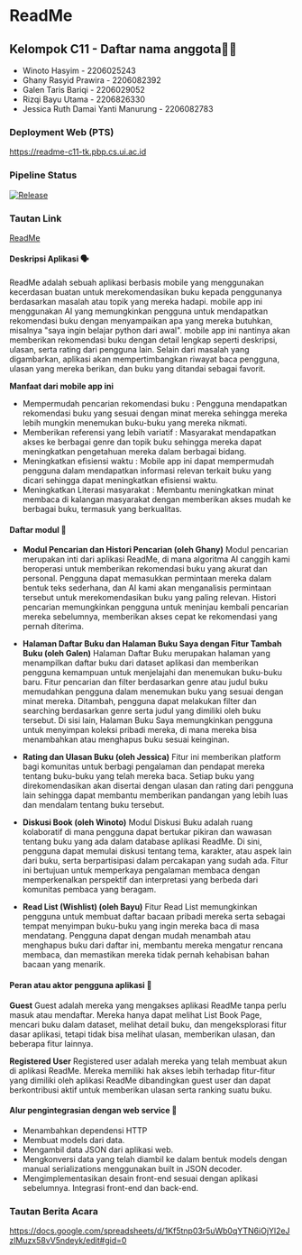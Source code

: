# ReadMe

## Kelompok C11 - Daftar nama anggota👨‍🎓
- Winoto Hasyim - 2206025243
- Ghany Rasyid Prawira - 2206082392
- Galen Taris Bariqi - 2206029052 
- Rizqi Bayu Utama - 2206826330
- Jessica Ruth Damai Yanti Manurung - 2206082783

### Deployment Web (PTS)
https://readme-c11-tk.pbp.cs.ui.ac.id

### Pipeline Status
[![Release]([Link])]([Link])

### Tautan Link
[ReadMe]([LINK])

#### Deskripsi Aplikasi 🗣️

ReadMe adalah sebuah aplikasi berbasis mobile yang menggunakan kecerdasan buatan untuk merekomendasikan buku kepada penggunanya berdasarkan masalah atau topik yang mereka hadapi. mobile app ini menggunakan AI yang memungkinkan pengguna untuk mendapatkan rekomendasi buku dengan menyampaikan apa yang mereka butuhkan, misalnya "saya ingin belajar python dari awal". mobile app ini nantinya akan memberikan rekomendasi buku dengan detail lengkap seperti deskripsi, ulasan, serta rating dari pengguna lain. Selain dari masalah yang digambarkan, aplikasi akan mempertimbangkan riwayat baca pengguna, ulasan yang mereka berikan, dan buku yang ditandai sebagai favorit.

**Manfaat dari mobile app ini**
- Mempermudah pencarian rekomendasi buku : Pengguna mendapatkan rekomendasi buku yang sesuai dengan minat mereka sehingga mereka lebih mungkin menemukan buku-buku yang mereka nikmati.
- Memberikan referensi yang lebih variatif : Masyarakat mendapatkan akses ke berbagai genre dan topik buku sehingga mereka dapat meningkatkan pengetahuan mereka dalam berbagai bidang.
- Meningkatkan efisiensi waktu : Mobile app ini dapat mempermudah pengguna dalam mendapatkan informasi relevan terkait buku yang dicari sehingga dapat meningkatkan efisiensi waktu.
- Meningkatkan Literasi masyarakat : Membantu meningkatkan minat membaca di kalangan masyarakat dengan memberikan akses mudah ke berbagai buku, termasuk yang berkualitas.

#### Daftar modul 📃

- **Modul Pencarian dan Histori Pencarian (oleh Ghany)**
Modul pencarian merupakan inti dari aplikasi ReadMe, di mana algoritma AI canggih kami beroperasi untuk memberikan rekomendasi buku yang akurat dan personal. Pengguna dapat memasukkan permintaan mereka dalam bentuk teks sederhana, dan AI kami akan menganalisis permintaan tersebut untuk merekomendasikan buku yang paling relevan. Histori pencarian memungkinkan pengguna untuk meninjau kembali pencarian mereka sebelumnya, memberikan akses cepat ke rekomendasi yang pernah diterima.

- **Halaman Daftar Buku dan Halaman Buku Saya dengan Fitur Tambah Buku (oleh Galen)** 
Halaman Daftar Buku merupakan halaman yang menampilkan daftar buku dari dataset aplikasi dan memberikan pengguna kemampuan untuk menjelajahi dan menemukan buku-buku baru. Fitur pencarian dan filter berdasarkan genre atau judul buku memudahkan pengguna dalam menemukan buku yang sesuai dengan minat mereka. Ditambah, pengguna dapat melakukan filter dan searching berdasarkan genre serta judul yang dimiliki oleh buku tersebut. Di sisi lain, Halaman Buku Saya memungkinkan pengguna untuk menyimpan koleksi pribadi mereka, di mana mereka bisa menambahkan atau menghapus buku sesuai keinginan.

- **Rating dan Ulasan Buku (oleh Jessica)**
Fitur ini memberikan platform bagi komunitas untuk berbagi pengalaman dan pendapat mereka tentang buku-buku yang telah mereka baca. Setiap buku yang direkomendasikan akan disertai dengan ulasan dan rating dari pengguna lain sehingga dapat membantu memberikan pandangan yang lebih luas dan mendalam tentang buku tersebut.

- **Diskusi Book (oleh Winoto)** 
Modul Diskusi Buku adalah ruang kolaboratif di mana pengguna dapat bertukar pikiran dan wawasan tentang buku yang ada dalam database aplikasi ReadMe. Di sini, pengguna dapat memulai diskusi tentang tema, karakter, atau aspek lain dari buku, serta berpartisipasi dalam percakapan yang sudah ada. Fitur ini bertujuan untuk memperkaya pengalaman membaca dengan memperkenalkan perspektif dan interpretasi yang berbeda dari komunitas pembaca yang beragam.

- **Read List (Wishlist) (oleh Bayu)** 
Fitur Read List memungkinkan pengguna untuk membuat daftar bacaan pribadi mereka serta sebagai tempat menyimpan buku-buku yang ingin mereka baca di masa mendatang. Pengguna dapat dengan mudah menambah atau menghapus buku dari daftar ini, membantu mereka mengatur rencana membaca, dan memastikan mereka tidak pernah kehabisan bahan bacaan yang menarik. 

#### Peran atau aktor pengguna aplikasi 🎩
**Guest** 
Guest adalah mereka yang mengakses aplikasi ReadMe tanpa perlu masuk atau mendaftar. Mereka hanya dapat melihat List Book Page, mencari buku dalam dataset, melihat detail buku, dan mengeksplorasi fitur dasar aplikasi, tetapi tidak bisa melihat ulasan, memberikan ulasan, dan beberapa fitur lainnya.

**Registered User**
Registered user adalah mereka yang telah membuat akun di aplikasi ReadMe. Mereka memiliki hak akses lebih terhadap fitur-fitur yang dimiliki oleh aplikasi ReadMe dibandingkan guest user dan dapat berkontribusi aktif untuk memberikan ulasan serta ranking suatu buku.

#### Alur pengintegrasian dengan web service 🛜
- Menambahkan dependensi HTTP
- Membuat models dari data.
- Mengambil data JSON dari aplikasi web.
- Mengkonversi data yang telah diambil ke dalam bentuk models dengan manual serializations menggunakan built in JSON decoder.
- Mengimplementasikan desain front-end sesuai dengan aplikasi sebelumnya.
Integrasi front-end dan back-end.


### Tautan Berita Acara
https://docs.google.com/spreadsheets/d/1Kf5tnp03r5uWb0qYTN6iOjYl2eJzlMuzx58vV5ndeyk/edit#gid=0

